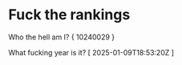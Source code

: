 # Fuck the rankings

Who the hell am I?
{ 10240029 }

What fucking year is it?
[ 2025-01-09T18:53:20Z ]
